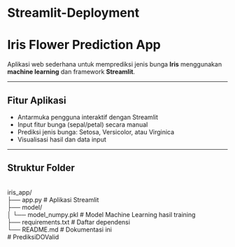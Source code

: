# Streamlit-Deployment
#  Iris Flower Prediction App

Aplikasi web sederhana untuk memprediksi jenis bunga **Iris** menggunakan **machine learning** dan framework **Streamlit**.

---

##  Fitur Aplikasi

- Antarmuka pengguna interaktif dengan Streamlit
- Input fitur bunga (sepal/petal) secara manual
- Prediksi jenis bunga: Setosa, Versicolor, atau Virginica
- Visualisasi hasil dan data input

---

##  Struktur Folder
<br>
iris_app/<br>
├── app.py # Aplikasi Streamlit<br>
├── model/<br>
│ └── model_numpy.pkl # Model Machine Learning hasil training<br>
├── requirements.txt # Daftar dependensi<br>
└── README.md # Dokumentasi ini<br>
#   P r e d i k s i D O V a l i d  
 